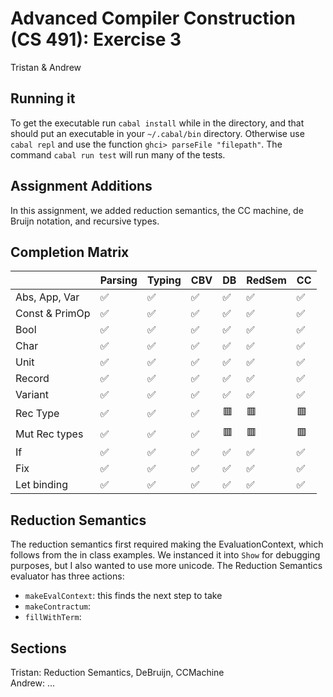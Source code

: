 Advanced Compiler Construction (CS 491): Exercise 3
===================================================

Tristan & Andrew

Running it
----------
To get the executable run `cabal install` while in the directory, and that should put an executable in your `~/.cabal/bin` directory. Otherwise use `cabal repl` and use the function `ghci> parseFile "filepath"`. The command `cabal run test` will run many of the tests. 

Assignment Additions
--------------------
In this assignment, we added reduction semantics, the CC machine, de Bruijn notation, and recursive types.

Completion Matrix
-----------------
| | Parsing | Typing | CBV | DB | RedSem | CC | 
|-|---------|--------|-----|----------|---------|----|
| Abs, App, Var    |✅|✅|✅|✅|✅|✅|
| Const & PrimOp   |✅|✅|✅|✅|✅|✅|
| Bool             |✅|✅|✅|✅|✅|✅|
| Char             |✅|✅|✅|✅|✅|✅|
| Unit             |✅|✅|✅|✅|✅|✅|
| Record           |✅|✅|✅|✅|✅|✅|
| Variant          |✅|✅|✅|✅|✅|✅|
| Rec Type         |✅|✅|✅|🟥|🟥|🟥|
| Mut Rec types    |✅|✅|✅|🟥|🟥|🟥|
| If               |✅|✅|✅|✅|✅|✅|
| Fix              |✅|✅|✅|✅|✅|✅|
| Let binding      |✅|✅|✅|✅|✅|✅|


Reduction Semantics
-------------------
The reduction semantics first required making the EvaluationContext, which follows from the in class examples. We instanced it into `Show` for debugging purposes, but I also wanted to use more unicode. The Reduction Semantics evaluator has three actions:

- `makeEvalContext`: this finds the next step to take
- `makeContractum`: 
- `fillWithTerm`: 


Sections
--------
Tristan: Reduction Semantics, DeBruijn, CCMachine  
Andrew: ...